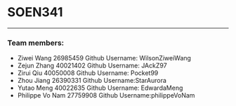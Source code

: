 # SOEN341

---

### Team members:
- Ziwei Wang 26985459 Github Username: WilsonZiweiWang
- Zejun Zhang 40021402 Github Username: JAckZ97
- Zirui Qiu 40050008 Github Username: Pocket99
- Zhou Jiang 26390331 Github Username:StarAurora
- Yutao Meng 40022635 Github Username: EdwardaMeng 
- Philippe Vo Nam 27759908 Github Username:philippeVoNam

